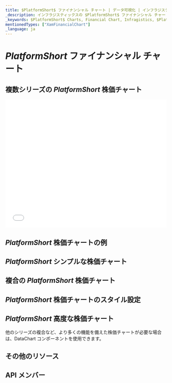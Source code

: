 ```yaml
---
title: $PlatformShort$ ファイナンシャル チャート | データ可視化 | インフラジスティックス
_description: インフラジスティックスの $PlatformShort$ ファイナンシャル チャート
_keywords: $PlatformShort$ Charts, Financial Chart, Infragistics, $PlatformShort$ チャート, ファイナンシャル チャート, インフラジスティックス
mentionedTypes: ["XamFinancialChart"]
_language: ja
---
```

# $PlatformShort$ ファイナンシャル チャート

## 複数シリーズの $PlatformShort$ 株価チャート

<div class="sample-container loading" style="height: 400px">
    <iframe id="cc-chart-with-legend" src='{environment:dvDemosBaseUrl}/charts/financial-chart-stock-index-chart' width="100%" height="100%" seamless frameBorder="0" onload="onXPlatSampleIframeContentLoaded(this);" alt="$PlatformShort$ Line Chart With Legend"></iframe>
</div>

<div class="divider--half"></div>

## $PlatformShort$ 株価チャートの例
<!-- TODO use this iframe which will point to a new sample:
<iframe src='{environment:dvDemosBaseUrl}/charts/category-chart-type-Line' width="100%" height="100%" seamless frameBorder="0" onload="onXPlatSampleIframeContentLoaded(this);" alt="$PlatformShort$ ファイナンシャル チャートの例"></iframe> -->

## $PlatformShort$ シンプルな株価チャート
<!-- TODO show code for FinancialChart with:
- the dataSource set to multiple data sources
- the chartType property set to Candlestick
- the zoomSliderType property set to Candlestick
-->

## 複合の $PlatformShort$ 株価チャート
<!-- TODO show code for FinancialChart with:
- the dataSource set to multiple data sources
- the volumeType="Column"
- the overlayType="BollingerBands"
- the indicatorTypes="AverageTrueRange"
-->

## $PlatformShort$ 株価チャートのスタイル設定

<!-- TODO show code for FinancialChart with:
- the brushes and outlines properties set
- the thickness property set
-->

## $PlatformShort$ 高度な株価チャート

他のシリーズの複合など、より多くの機能を備えた株価チャートが必要な場合は、DataChart コンポーネントを使用できます。

<!-- TODO copy and combine content (code snippets, description) from these topics:
	data-chart-type-financial-candlestick-series.md
	data-chart-type-financial-ohlc-series.md
	data-chart-type-financial-line-indicators.md
	data-chart-type-financial-overlays.md
-->

## その他のリソース
<!-- TODO list topic links related to this topic -->

## API メンバー
<!-- TODO list API links used in this topic -->